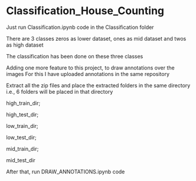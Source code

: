 # Classification_House_Counting

Just run Classification.ipynb code in the Classification folder

There are 3 classes zeros as lower dataset, ones as mid dataset and twos as high dataset

The classification has been done on these three classes


Adding one more feature to this project, to draw annotations over the images
For this I have uploaded annotations in the same repository

Extract all the zip files and place the extracted folders in the same directory i.e., 6 folders will be placed in that 
directory

high_train_dir;

high_test_dir;

low_train_dir;

low_test_dir;

mid_train_dir;

mid_test_dir


After that, run DRAW_ANNOTATIONS.ipynb code
